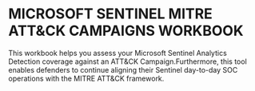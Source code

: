 # MICROSOFT SENTINEL MITRE ATT&CK CAMPAIGNS WORKBOOK

This workbook helps you assess your Microsoft Sentinel Analytics Detection coverage against an ATT&CK Campaign.Furthermore, this tool enables defenders to continue aligning their Sentinel day-to-day SOC operations with the MITRE ATT&CK framework.

